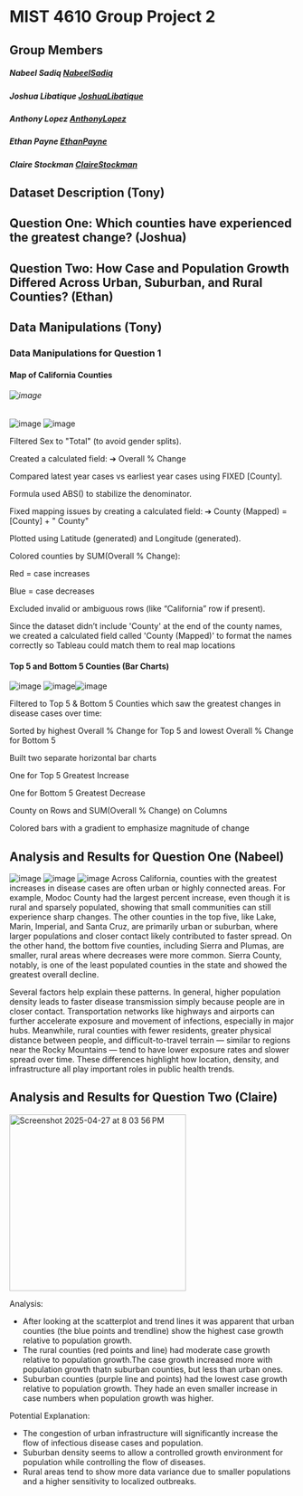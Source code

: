# MIST 4610 Group Project 2

## Group Members
##### Nabeel Sadiq [NabeelSadiq](https://www.github.com/Nabeel470)
##### Joshua Libatique [JoshuaLibatique](https://www.github.com/jiyuukane)
##### Anthony Lopez [AnthonyLopez](https://www.github.com/asl58391)
##### Ethan Payne [EthanPayne](https://github.com/EthanPayne27)
##### Claire Stockman [ClaireStockman](https://www.github.com/clairestockman)

## Dataset Description (Tony)

## Question One: Which counties have experienced the greatest change? (Joshua)

## Question Two: How Case and Population Growth Differed Across Urban, Suburban, and Rural Counties? (Ethan)

## Data Manipulations (Tony)

### Data Manipulations for Question 1
#### Map of California Counties
###### ![image](https://github.com/user-attachments/assets/2297f705-17e0-40cd-90b3-7b4bd7163841)
![image](https://github.com/user-attachments/assets/94f08893-c1dc-48c2-82d8-69d82dfd1257)
![image](https://github.com/user-attachments/assets/688e6641-e531-42d6-9e1e-41c9bab7cd6a)

Filtered Sex to "Total" (to avoid gender splits).

Created a calculated field:
➔ Overall % Change

Compared latest year cases vs earliest year cases using FIXED [County].

Formula used ABS() to stabilize the denominator.

Fixed mapping issues by creating a calculated field:
➔ County (Mapped) = [County] + " County"

Plotted using Latitude (generated) and Longitude (generated).

Colored counties by SUM(Overall % Change):

Red = case increases

Blue = case decreases

Excluded invalid or ambiguous rows (like “California” row if present).

Since the dataset didn’t include 'County' at the end of the county names, we created a calculated field called 'County (Mapped)' to format the names correctly so Tableau could match them to real map locations

#### Top 5 and Bottom 5 Counties (Bar Charts)
![image](https://github.com/user-attachments/assets/0f2ae972-8f12-4d56-adca-b8109f6d3d14)
![image](https://github.com/user-attachments/assets/087fe553-1eb5-4b58-a53f-4cf494d448cf)![image](https://github.com/user-attachments/assets/dbba78af-2003-4eef-8074-f49925bd6681)


Filtered to Top 5 & Bottom 5 Counties which saw the greatest changes in disease cases over time:

Sorted by highest Overall % Change for Top 5 and lowest Overall % Change for Bottom 5

Built two separate horizontal bar charts

One for Top 5 Greatest Increase

One for Bottom 5 Greatest Decrease

County on Rows and SUM(Overall % Change) on Columns

Colored bars with a gradient to emphasize magnitude of change


## Analysis and Results for Question One (Nabeel)
![image](https://github.com/user-attachments/assets/6f9d3322-66d5-4ac1-b2dd-52ad5bcf6793)
![image](https://github.com/user-attachments/assets/cd8cdff6-a7cd-466a-9f89-64d9c4642001)
![image](https://github.com/user-attachments/assets/fdb9d329-c774-4a1c-8e17-7f2bb3499802)
Across California, counties with the greatest increases in disease cases are often urban or highly connected areas. For example, Modoc County had the largest percent increase, even though it is rural and sparsely populated, showing that small communities can still experience sharp changes. The other counties in the top five, like Lake, Marin, Imperial, and Santa Cruz, are primarily urban or suburban, where larger populations and closer contact likely contributed to faster spread. On the other hand, the bottom five counties, including Sierra and Plumas, are smaller, rural areas where decreases were more common. Sierra County, notably, is one of the least populated counties in the state and showed the greatest overall decline.

Several factors help explain these patterns. In general, higher population density leads to faster disease transmission simply because people are in closer contact. Transportation networks like highways and airports can further accelerate exposure and movement of infections, especially in major hubs. Meanwhile, rural counties with fewer residents, greater physical distance between people, and difficult-to-travel terrain — similar to regions near the Rocky Mountains — tend to have lower exposure rates and slower spread over time. These differences highlight how location, density, and infrastructure all play important roles in public health trends.





## Analysis and Results for Question Two (Claire)
<img width="312" alt="Screenshot 2025-04-27 at 8 03 56 PM" src="https://github.com/user-attachments/assets/c91eb1bd-212a-4ada-ae14-2f8faddf12f5" />

Analysis: 
- After looking at the scatterplot and trend lines it was apparent that urban counties (the blue points and trendline) show the highest case growth relative to population growth.
- The rural counties (red points and line) had moderate case growth relative to population growth.The case growth increased more with population growth thatn suburban counties, but less than urban ones.
- Suburban counties (purple line and points) had the lowest case growth relative to population growth. They hade an even smaller increase in case numbers when population growth was higher. 

Potential Explanation:
- The congestion of urban infrastructure will significantly increase the flow of infectious disease cases and population. 
- Suburban density seems to allow a controlled growth environment for population while controlling the flow of diseases.
- Rural areas tend to show more data variance due to smaller populations and a higher sensitivity to localized outbreaks. 



